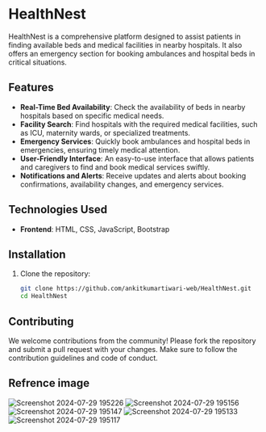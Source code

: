 
# HealthNest

HealthNest is a comprehensive platform designed to assist patients in finding available beds and medical facilities in nearby hospitals. It also offers an emergency section for booking ambulances and hospital beds in critical situations.

## Features

- **Real-Time Bed Availability**: Check the availability of beds in nearby hospitals based on specific medical needs.
- **Facility Search**: Find hospitals with the required medical facilities, such as ICU, maternity wards, or specialized treatments.
- **Emergency Services**: Quickly book ambulances and hospital beds in emergencies, ensuring timely medical attention.
- **User-Friendly Interface**: An easy-to-use interface that allows patients and caregivers to find and book medical services swiftly.
- **Notifications and Alerts**: Receive updates and alerts about booking confirmations, availability changes, and emergency services.

## Technologies Used

- **Frontend**: HTML, CSS, JavaScript, Bootstrap

## Installation

1. Clone the repository:
   ```bash
   git clone https://github.com/ankitkumartiwari-web/HealthNest.git
   cd HealthNest
   ```

## Contributing

We welcome contributions from the community! Please fork the repository and submit a pull request with your changes. Make sure to follow the contribution guidelines and code of conduct.


## Refrence image



![Screenshot 2024-07-29 195226](https://github.com/user-attachments/assets/84fba05f-8fda-4b0a-8db3-2000ac7a2e5c)
![Screenshot 2024-07-29 195156](https://github.com/user-attachments/assets/10b36e4e-a621-433a-8c44-0d39ab0d0a36)
![Screenshot 2024-07-29 195147](https://github.com/user-attachments/assets/93e848be-ad46-4095-8cf1-74dfb7c421f4)
![Screenshot 2024-07-29 195133](https://github.com/user-attachments/assets/03848501-f016-4212-9144-2f14df3669a5)
![Screenshot 2024-07-29 195117](https://github.com/user-attachments/assets/43db8ba6-65aa-421f-8838-277293e457c8)
